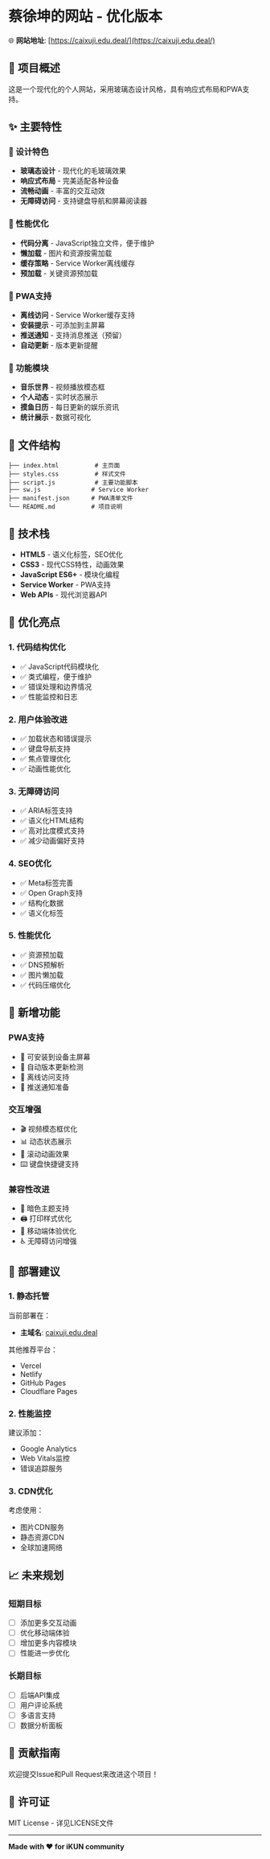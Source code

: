 # 蔡徐坤的网站 - 优化版本

🌐 **网站地址**: [https://caixuji.edu.deal/](https://caixuji.edu.deal/)

## 🎯 项目概述

这是一个现代化的个人网站，采用玻璃态设计风格，具有响应式布局和PWA支持。

## ✨ 主要特性

### 🎨 设计特色
- **玻璃态设计** - 现代化的毛玻璃效果
- **响应式布局** - 完美适配各种设备
- **流畅动画** - 丰富的交互动效
- **无障碍访问** - 支持键盘导航和屏幕阅读器

### 🚀 性能优化
- **代码分离** - JavaScript独立文件，便于维护
- **懒加载** - 图片和资源按需加载
- **缓存策略** - Service Worker离线缓存
- **预加载** - 关键资源预加载

### 📱 PWA支持
- **离线访问** - Service Worker缓存支持
- **安装提示** - 可添加到主屏幕
- **推送通知** - 支持消息推送（预留）
- **自动更新** - 版本更新提醒

### 🎵 功能模块
- **音乐世界** - 视频播放模态框
- **个人动态** - 实时状态展示
- **摸鱼日历** - 每日更新的娱乐资讯
- **统计展示** - 数据可视化

## 📁 文件结构

```
├── index.html          # 主页面
├── styles.css          # 样式文件
├── script.js           # 主要功能脚本
├── sw.js              # Service Worker
├── manifest.json      # PWA清单文件
└── README.md          # 项目说明
```

## 🔧 技术栈

- **HTML5** - 语义化标签，SEO优化
- **CSS3** - 现代CSS特性，动画效果
- **JavaScript ES6+** - 模块化编程
- **Service Worker** - PWA支持
- **Web APIs** - 现代浏览器API

## 🎯 优化亮点

### 1. 代码结构优化
- ✅ JavaScript代码模块化
- ✅ 类式编程，便于维护
- ✅ 错误处理和边界情况
- ✅ 性能监控和日志

### 2. 用户体验改进
- ✅ 加载状态和错误提示
- ✅ 键盘导航支持
- ✅ 焦点管理优化
- ✅ 动画性能优化

### 3. 无障碍访问
- ✅ ARIA标签支持
- ✅ 语义化HTML结构
- ✅ 高对比度模式支持
- ✅ 减少动画偏好支持

### 4. SEO优化
- ✅ Meta标签完善
- ✅ Open Graph支持
- ✅ 结构化数据
- ✅ 语义化标签

### 5. 性能优化
- ✅ 资源预加载
- ✅ DNS预解析
- ✅ 图片懒加载
- ✅ 代码压缩优化

## 🌟 新增功能

### PWA支持
- 📱 可安装到设备主屏幕
- 🔄 自动版本更新检测
- 📡 离线访问支持
- 🔔 推送通知准备

### 交互增强
- 🎬 视频模态框优化
- 📊 动态状态展示
- 🎨 滚动动画效果
- ⌨️ 键盘快捷键支持

### 兼容性改进
- 🌙 暗色主题支持
- 🖨️ 打印样式优化
- 📱 移动端体验优化
- ♿ 无障碍访问增强

## 🚀 部署建议

### 1. 静态托管
当前部署在：
- **主域名**: [caixuji.edu.deal](https://caixuji.edu.deal/)

其他推荐平台：
- Vercel
- Netlify
- GitHub Pages
- Cloudflare Pages

### 2. 性能监控
建议添加：
- Google Analytics
- Web Vitals监控
- 错误追踪服务

### 3. CDN优化
考虑使用：
- 图片CDN服务
- 静态资源CDN
- 全球加速网络

## 📈 未来规划

### 短期目标
- [ ] 添加更多交互动画
- [ ] 优化移动端体验
- [ ] 增加更多内容模块
- [ ] 性能进一步优化

### 长期目标
- [ ] 后端API集成
- [ ] 用户评论系统
- [ ] 多语言支持
- [ ] 数据分析面板

## 🤝 贡献指南

欢迎提交Issue和Pull Request来改进这个项目！

## 📄 许可证

MIT License - 详见LICENSE文件

---

**Made with ❤️ for iKUN community**
